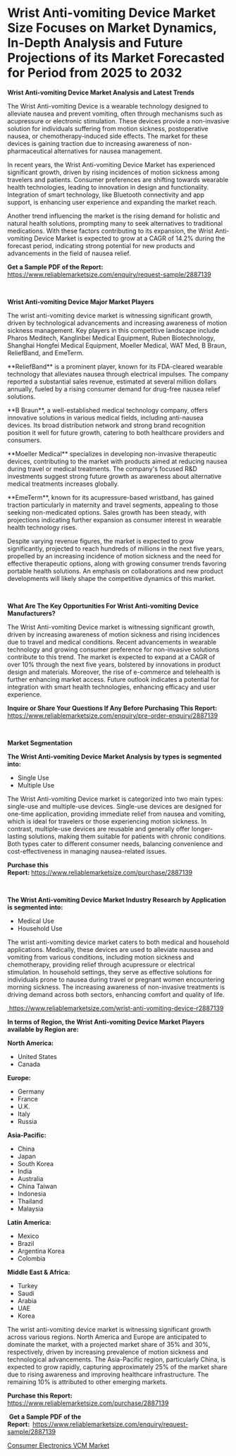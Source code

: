 <p><h1>Wrist Anti-vomiting Device Market Size Focuses on Market Dynamics, In-Depth Analysis and Future Projections of its Market Forecasted for Period from 2025 to 2032</h1></p><p><strong>Wrist Anti-vomiting Device Market Analysis and Latest Trends</strong></p>
<p><p>The Wrist Anti-vomiting Device is a wearable technology designed to alleviate nausea and prevent vomiting, often through mechanisms such as acupressure or electronic stimulation. These devices provide a non-invasive solution for individuals suffering from motion sickness, postoperative nausea, or chemotherapy-induced side effects. The market for these devices is gaining traction due to increasing awareness of non-pharmaceutical alternatives for nausea management.</p><p>In recent years, the Wrist Anti-vomiting Device Market has experienced significant growth, driven by rising incidences of motion sickness among travelers and patients. Consumer preferences are shifting towards wearable health technologies, leading to innovation in design and functionality. Integration of smart technology, like Bluetooth connectivity and app support, is enhancing user experience and expanding the market reach.</p><p>Another trend influencing the market is the rising demand for holistic and natural health solutions, prompting many to seek alternatives to traditional medications. With these factors contributing to its expansion, the Wrist Anti-vomiting Device Market is expected to grow at a CAGR of 14.2% during the forecast period, indicating strong potential for new products and advancements in the field of nausea relief.</p></p>
<p><strong>Get a Sample PDF of the Report:&nbsp;</strong> <a href="https://www.reliablemarketsize.com/enquiry/request-sample/2887139?utm_campaign=2528&utm_medium=2&utm_source=Github&utm_content=ia&utm_term=13032025&utm_id=wrist-anti-vomiting-device">https://www.reliablemarketsize.com/enquiry/request-sample/2887139</a></p>
<p>&nbsp;</p>
<p><strong>Wrist Anti-vomiting Device Major Market Players</strong></p>
<p><p>The wrist anti-vomiting device market is witnessing significant growth, driven by technological advancements and increasing awareness of motion sickness management. Key players in this competitive landscape include Pharos Meditech, Kanglinbei Medical Equipment, Ruben Biotechnology, Shanghai Hongfei Medical Equipment, Moeller Medical, WAT Med, B Braun, ReliefBand, and EmeTerm.</p><p>**ReliefBand** is a prominent player, known for its FDA-cleared wearable technology that alleviates nausea through electrical impulses. The company reported a substantial sales revenue, estimated at several million dollars annually, fueled by a rising consumer demand for drug-free nausea relief solutions.</p><p>**B Braun**, a well-established medical technology company, offers innovative solutions in various medical fields, including anti-nausea devices. Its broad distribution network and strong brand recognition position it well for future growth, catering to both healthcare providers and consumers.</p><p>**Moeller Medical** specializes in developing non-invasive therapeutic devices, contributing to the market with products aimed at reducing nausea during travel or medical treatments. The company's focused R&D investments suggest strong future growth as awareness about alternative medical treatments increases globally.</p><p>**EmeTerm**, known for its acupressure-based wristband, has gained traction particularly in maternity and travel segments, appealing to those seeking non-medicated options. Sales growth has been steady, with projections indicating further expansion as consumer interest in wearable health technology rises.</p><p>Despite varying revenue figures, the market is expected to grow significantly, projected to reach hundreds of millions in the next five years, propelled by an increasing incidence of motion sickness and the need for effective therapeutic options, along with growing consumer trends favoring portable health solutions. An emphasis on collaborations and new product developments will likely shape the competitive dynamics of this market.</p></p>
<p>&nbsp;</p>
<p><strong>What Are The Key Opportunities For Wrist Anti-vomiting Device Manufacturers?</strong></p>
<p><p>The Wrist Anti-vomiting Device market is witnessing significant growth, driven by increasing awareness of motion sickness and rising incidences due to travel and medical conditions. Recent advancements in wearable technology and growing consumer preference for non-invasive solutions contribute to this trend. The market is expected to expand at a CAGR of over 10% through the next five years, bolstered by innovations in product design and materials. Moreover, the rise of e-commerce and telehealth is further enhancing market access. Future outlook indicates a potential for integration with smart health technologies, enhancing efficacy and user experience.</p></p>
<p><strong>Inquire or Share Your Questions If Any Before Purchasing This Report:</strong> <a href="https://www.reliablemarketsize.com/enquiry/pre-order-enquiry/2887139?utm_campaign=2528&utm_medium=2&utm_source=Github&utm_content=ia&utm_term=13032025&utm_id=wrist-anti-vomiting-device">https://www.reliablemarketsize.com/enquiry/pre-order-enquiry/2887139</a></p>
<p>&nbsp;</p>
<p><strong>Market Segmentation</strong></p>
<p><strong>The Wrist Anti-vomiting Device Market Analysis by types is segmented into:</strong></p>
<p><ul><li>Single Use</li><li>Multiple Use</li></ul></p>
<p><p>The Wrist Anti-vomiting Device market is categorized into two main types: single-use and multiple-use devices. Single-use devices are designed for one-time application, providing immediate relief from nausea and vomiting, which is ideal for travelers or those experiencing motion sickness. In contrast, multiple-use devices are reusable and generally offer longer-lasting solutions, making them suitable for patients with chronic conditions. Both types cater to different consumer needs, balancing convenience and cost-effectiveness in managing nausea-related issues.</p></p>
<p><strong>Purchase this Report:&nbsp;</strong><a href="https://www.reliablemarketsize.com/purchase/2887139?utm_campaign=2528&utm_medium=2&utm_source=Github&utm_content=ia&utm_term=13032025&utm_id=wrist-anti-vomiting-device">https://www.reliablemarketsize.com/purchase/2887139</a></p>
<p>&nbsp;</p>
<p><strong>The Wrist Anti-vomiting Device Market Industry Research by Application is segmented into:</strong></p>
<p><ul><li>Medical Use</li><li>Household Use</li></ul></p>
<p><p>The wrist anti-vomiting device market caters to both medical and household applications. Medically, these devices are used to alleviate nausea and vomiting from various conditions, including motion sickness and chemotherapy, providing relief through acupressure or electrical stimulation. In household settings, they serve as effective solutions for individuals prone to nausea during travel or pregnant women encountering morning sickness. The increasing awareness of non-invasive treatments is driving demand across both sectors, enhancing comfort and quality of life.</p></p>
<p><a href="https://www.reliablemarketsize.com/wrist-anti-vomiting-device-r2887139?utm_campaign=2528&utm_medium=2&utm_source=Github&utm_content=ia&utm_term=13032025&utm_id=wrist-anti-vomiting-device">&nbsp;https://www.reliablemarketsize.com/wrist-anti-vomiting-device-r2887139</a></p>
<p><strong>In terms of Region, the Wrist Anti-vomiting Device Market Players available by Region are:</strong></p>
<p>
    <p> <strong> North America: </strong>
        <ul>
            <li>United States</li>
            <li>Canada</li>
        </ul>
        </p> 
    <p> <strong> Europe: </strong>
        <ul>
            <li>Germany</li>
            <li>France</li>
            <li>U.K.</li>
            <li>Italy</li>
            <li>Russia</li>
        </ul>
        </p> 
    <p> <strong> Asia-Pacific: </strong>
        <ul>
            <li>China</li>
            <li>Japan</li>
            <li>South Korea</li>
            <li>India</li>
            <li>Australia</li>
            <li>China Taiwan</li>
            <li>Indonesia</li>
            <li>Thailand</li>
            <li>Malaysia</li>
        </ul>
        </p> 
    <p> <strong> Latin America: </strong>
        <ul>
            <li>Mexico</li>
            <li>Brazil</li>
            <li>Argentina Korea</li>
            <li>Colombia</li>
        </ul>
        </p> 
    <p> <strong> Middle East & Africa: </strong>
        <ul>
            <li>Turkey</li>
            <li>Saudi</li>
            <li>Arabia</li>
            <li>UAE</li>
            <li>Korea</li>
        </ul>
    </p>
    </p>
<p><p>The wrist anti-vomiting device market is witnessing significant growth across various regions. North America and Europe are anticipated to dominate the market, with a projected market share of 35% and 30%, respectively, driven by increasing prevalence of motion sickness and technological advancements. The Asia-Pacific region, particularly China, is expected to grow rapidly, capturing approximately 25% of the market share due to rising awareness and improving healthcare infrastructure. The remaining 10% is attributed to other emerging markets.</p></p>
<p><strong>Purchase this Report: </strong><a href="https://www.reliablemarketsize.com/purchase/2887139?utm_campaign=2528&utm_medium=2&utm_source=Github&utm_content=ia&utm_term=13032025&utm_id=wrist-anti-vomiting-device">https://www.reliablemarketsize.com/purchase/2887139</a></p>
<p>&nbsp;<strong>Get a Sample PDF of the Report:&nbsp;&nbsp;</strong><a href="https://www.reliablemarketsize.com/enquiry/request-sample/2887139?utm_campaign=2528&utm_medium=2&utm_source=Github&utm_content=ia&utm_term=13032025&utm_id=wrist-anti-vomiting-device">https://www.reliablemarketsize.com/enquiry/request-sample/2887139</a></p>
<p><strong></strong></p>
<p><p><a href="https://github.com/ovtkosle/Market-Research-Report-List-1/blob/main/consumer-electronics-vcm-market.md?utm_campaign=2528&utm_medium=2&utm_source=Github&utm_content=ia&utm_term=13032025&utm_id=wrist-anti-vomiting-device">Consumer Electronics VCM Market</a></p></p>